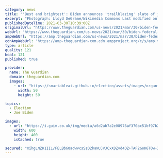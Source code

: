 ```yaml
---
category: news
title: "'Best and brightest': Biden announces 'trailblazing' slate of judicial nominees"
excerpt: "Photograph: Lloyd DeGrane/Wikimedia Commons Last modified on Tue 30 Mar 2021 07.39 EDT Joe Biden has announced a “trailblazing” set of federal judicial nominees, 11 picks including three Black women. Ketanji Brown Jackson, a US district judge ..."
publishedDateTime: 2021-03-30T10:39:00Z
originalUrl: "https://www.theguardian.com/us-news/2021/mar/30/biden-federal-judicial-nominees-judges"
webUrl: "https://www.theguardian.com/us-news/2021/mar/30/biden-federal-judicial-nominees-judges"
ampWebUrl: "https://amp.theguardian.com/us-news/2021/mar/30/biden-federal-judicial-nominees-judges"
cdnAmpWebUrl: "https://amp-theguardian-com.cdn.ampproject.org/c/s/amp.theguardian.com/us-news/2021/mar/30/biden-federal-judicial-nominees-judges"
type: article
quality: 121
heat: 121
published: true

provider:
  name: The Guardian
  domain: theguardian.com
  images:
    - url: "https://smartableai.github.io/election/assets/images/organizations/theguardian.com-50x50.jpg"
      width: 50
      height: 50

topics:
  - Election
  - Joe Biden

images:
  - url: "https://i.guim.co.uk/img/media/a6d2ab7a2e08976af370ac51bf97b267552399f5/0_147_4403_2934/master/4403.jpg?width=300&quality=45&auto=format&fit=max&dpr=2&s=d96a1e7e4fcd8c9f860f4e8ccf360f96"
    width: 600
    height: 400
    isCached: true

secured: "XihgLNZK1IIL/FELBb6OadwvcsSzD2kaNUJVJCxXDZvd4DZ+TAF2GoK6TOw+37+bDCpD0/DBkIiz+I80/vIwwiy+u7T4ggYk0audIV8rYtKx1C4LOlP1n5NzNVSe2RzABOEVPTtC0zafzEF1swiZ62zyscwSHWlCAYZ71L7aUGNLI7aHpYAT2rZN6aJquLmHoOktTpowINHd6JE6Un5Q8aqJEjpGFk6poY7VXiQxt8vZb67ym41D1ISD3CXD+6uLj+1YHSdek5I/Px3n0aEEpumRkYWH4wb5zISw9YBfg6Paq0m6lQcXjeDHGWQkv/MkI/peVJr/CkxlLPBximOm5Dn0SsjdyrdTHgi5ICsyQJU=;g0A6ivyp1B9DDeNnlv5xLQ=="
---
```


